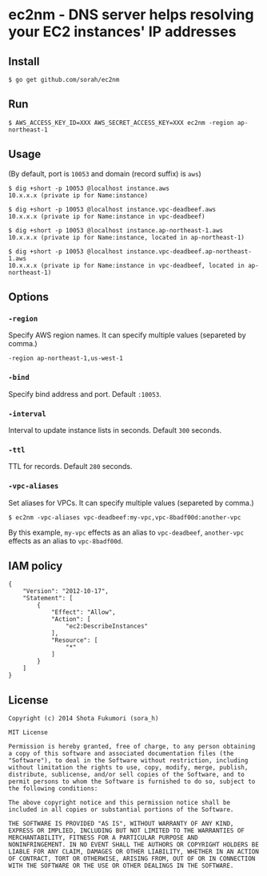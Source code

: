 # ec2nm - DNS server helps resolving your EC2 instances' IP addresses

## Install

```
$ go get github.com/sorah/ec2nm
```

## Run

```
$ AWS_ACCESS_KEY_ID=XXX AWS_SECRET_ACCESS_KEY=XXX ec2nm -region ap-northeast-1
```

## Usage

(By default, port is `10053` and domain (record suffix) is `aws`)

```
$ dig +short -p 10053 @localhost instance.aws
10.x.x.x (private ip for Name:instance)

$ dig +short -p 10053 @localhost instance.vpc-deadbeef.aws
10.x.x.x (private ip for Name:instance in vpc-deadbeef)

$ dig +short -p 10053 @localhost instance.ap-northeast-1.aws
10.x.x.x (private ip for Name:instance, located in ap-northeast-1)

$ dig +short -p 10053 @localhost instance.vpc-deadbeef.ap-northeast-1.aws
10.x.x.x (private ip for Name:instance in vpc-deadbeef, located in ap-northeast-1)
```

## Options


### `-region`

Specify AWS region names. It can specify multiple values (separeted by comma.)

```
-region ap-northeast-1,us-west-1
```

### `-bind`

Specify bind address and port. Default `:10053`.

### `-interval`

Interval to update instance lists in seconds. Default `300` seconds.

### `-ttl`

TTL for records. Default `280` seconds.

### `-vpc-aliases`

Set aliases for VPCs.  It can specify multiple values (separeted by comma.)

```
$ ec2nm -vpc-aliases vpc-deadbeef:my-vpc,vpc-8badf00d:another-vpc
```

By this example, `my-vpc` effects as an alias to `vpc-deadbeef`, `another-vpc` effects as an alias to `vpc-8badf00d`.

## IAM policy

```
{
    "Version": "2012-10-17",
    "Statement": [
        {
            "Effect": "Allow",
            "Action": [
                "ec2:DescribeInstances"
            ],
            "Resource": [
                "*"
            ]
        }
    ]
}
```

## License

```
Copyright (c) 2014 Shota Fukumori (sora_h)

MIT License

Permission is hereby granted, free of charge, to any person obtaining
a copy of this software and associated documentation files (the
"Software"), to deal in the Software without restriction, including
without limitation the rights to use, copy, modify, merge, publish,
distribute, sublicense, and/or sell copies of the Software, and to
permit persons to whom the Software is furnished to do so, subject to
the following conditions:

The above copyright notice and this permission notice shall be
included in all copies or substantial portions of the Software.

THE SOFTWARE IS PROVIDED "AS IS", WITHOUT WARRANTY OF ANY KIND,
EXPRESS OR IMPLIED, INCLUDING BUT NOT LIMITED TO THE WARRANTIES OF
MERCHANTABILITY, FITNESS FOR A PARTICULAR PURPOSE AND
NONINFRINGEMENT. IN NO EVENT SHALL THE AUTHORS OR COPYRIGHT HOLDERS BE
LIABLE FOR ANY CLAIM, DAMAGES OR OTHER LIABILITY, WHETHER IN AN ACTION
OF CONTRACT, TORT OR OTHERWISE, ARISING FROM, OUT OF OR IN CONNECTION
WITH THE SOFTWARE OR THE USE OR OTHER DEALINGS IN THE SOFTWARE.
```
